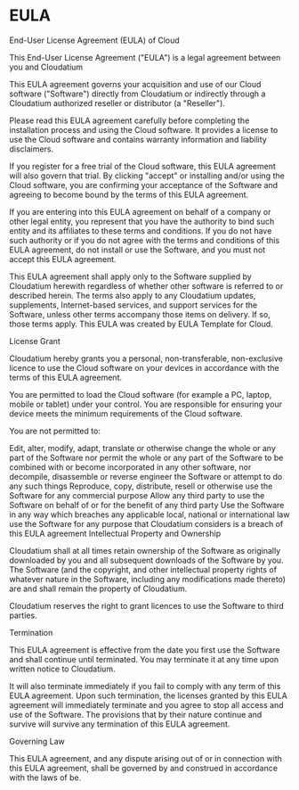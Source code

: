 # EULA
End-User License Agreement (EULA) of Cloud

This End-User License Agreement ("EULA") is a legal agreement between you and Cloudatium

This EULA agreement governs your acquisition and use of our Cloud software ("Software") directly from Cloudatium or indirectly through a Cloudatium authorized reseller or distributor (a "Reseller").

Please read this EULA agreement carefully before completing the installation process and using the Cloud software. It provides a license to use the Cloud software and contains warranty information and liability disclaimers.

If you register for a free trial of the Cloud software, this EULA agreement will also govern that trial. By clicking "accept" or installing and/or using the Cloud software, you are confirming your acceptance of the Software and agreeing to become bound by the terms of this EULA agreement.

If you are entering into this EULA agreement on behalf of a company or other legal entity, you represent that you have the authority to bind such entity and its affiliates to these terms and conditions. If you do not have such authority or if you do not agree with the terms and conditions of this EULA agreement, do not install or use the Software, and you must not accept this EULA agreement.

This EULA agreement shall apply only to the Software supplied by Cloudatium herewith regardless of whether other software is referred to or described herein. The terms also apply to any Cloudatium updates, supplements, Internet-based services, and support services for the Software, unless other terms accompany those items on delivery. If so, those terms apply. This EULA was created by EULA Template for Cloud.

License Grant

Cloudatium hereby grants you a personal, non-transferable, non-exclusive licence to use the Cloud software on your devices in accordance with the terms of this EULA agreement.

You are permitted to load the Cloud software (for example a PC, laptop, mobile or tablet) under your control. You are responsible for ensuring your device meets the minimum requirements of the Cloud software.

You are not permitted to:

Edit, alter, modify, adapt, translate or otherwise change the whole or any part of the Software nor permit the whole or any part of the Software to be combined with or become incorporated in any other software, nor decompile, disassemble or reverse engineer the Software or attempt to do any such things
Reproduce, copy, distribute, resell or otherwise use the Software for any commercial purpose
Allow any third party to use the Software on behalf of or for the benefit of any third party
Use the Software in any way which breaches any applicable local, national or international law
use the Software for any purpose that Cloudatium considers is a breach of this EULA agreement
Intellectual Property and Ownership

Cloudatium shall at all times retain ownership of the Software as originally downloaded by you and all subsequent downloads of the Software by you. The Software (and the copyright, and other intellectual property rights of whatever nature in the Software, including any modifications made thereto) are and shall remain the property of Cloudatium.

Cloudatium reserves the right to grant licences to use the Software to third parties.

Termination

This EULA agreement is effective from the date you first use the Software and shall continue until terminated. You may terminate it at any time upon written notice to Cloudatium.

It will also terminate immediately if you fail to comply with any term of this EULA agreement. Upon such termination, the licenses granted by this EULA agreement will immediately terminate and you agree to stop all access and use of the Software. The provisions that by their nature continue and survive will survive any termination of this EULA agreement.

Governing Law

This EULA agreement, and any dispute arising out of or in connection with this EULA agreement, shall be governed by and construed in accordance with the laws of be.
